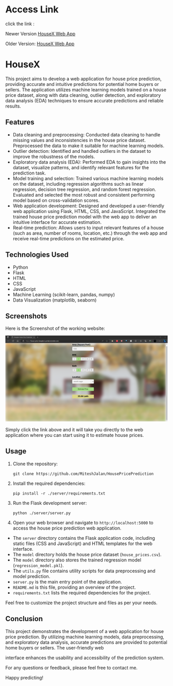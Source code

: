 # Access Link
click the link : 

Newer Version
[HouseX Web App](https://housex.onrender.com/index)


Older Version:
[HouseX Web App](https://house-price-banglore-portal.onrender.com)



# HouseX

This project aims to develop a web application for house price prediction, providing accurate and intuitive predictions for potential home buyers or sellers. The application utilizes machine learning models trained on a house price dataset, along with data cleaning, outlier detection, and exploratory data analysis (EDA) techniques to ensure accurate predictions and reliable results.

## Features

- Data cleaning and preprocessing: Conducted data cleaning to handle missing values and inconsistencies in the house price dataset. Preprocessed the data to make it suitable for machine learning models.
- Outlier detection: Identified and handled outliers in the dataset to improve the robustness of the models.
- Exploratory data analysis (EDA): Performed EDA to gain insights into the dataset, visualize patterns, and identify relevant features for the prediction task.
- Model training and selection: Trained various machine learning models on the dataset, including regression algorithms such as linear regression, decision tree regression, and random forest regression. Evaluated and selected the most robust and consistent performing model based on cross-validation scores.
- Web application development: Designed and developed a user-friendly web application using Flask, HTML, CSS, and JavaScript. Integrated the trained house price prediction model with the web app to deliver an intuitive interface for accurate estimation.
- Real-time prediction: Allows users to input relevant features of a house (such as area, number of rooms, location, etc.) through the web app and receive real-time predictions on the estimated price.

## Technologies Used

- Python
- Flask
- HTML
- CSS
- JavaScript
- Machine Learning (scikit-learn, pandas, numpy)
- Data Visualization (matplotlib, seaborn)

## Screenshots


Here is the Screenshot of the working website:

![Screenshot 1](model/Screenshot.png)



Simply click the link above and it will take you directly to the web application where you can start using it to estimate house prices.

## Usage

1. Clone the repository:

   ```
   git clone https://github.com/MiteshJalan/HousePricePrediction

   ```

2. Install the required dependencies:

   ```
   pip install -r ./server/requirements.txt
   ```

3. Run the Flask development server:

   ```
   python ./server/server.py
   ```

4. Open your web browser and navigate to `http://localhost:5000` to access the house price prediction web application.



- The `server` directory contains the Flask application code, including static files (CSS and JavaScript) and HTML templates for the web interface.
- The `model` directory holds the house price dataset (`house_prices.csv`).
- The `model` directory also stores the trained regression model (`regression_model.pkl`).
- The `utils.py` file contains utility scripts for data preprocessing and model prediction.
- `server.py` is the main entry point of the application.
- `README.md` is this file, providing an overview of the project.
- `requirements.txt` lists the required dependencies for the project.

Feel free to customize the project structure and files as per your needs.

## Conclusion

This project demonstrates the development of a web application for house price prediction. By utilizing machine learning models, data preprocessing, and exploratory data analysis, accurate predictions are provided to potential home buyers or sellers. The user-friendly web

 interface enhances the usability and accessibility of the prediction system.

For any questions or feedback, please feel free to contact me.

Happy predicting!
